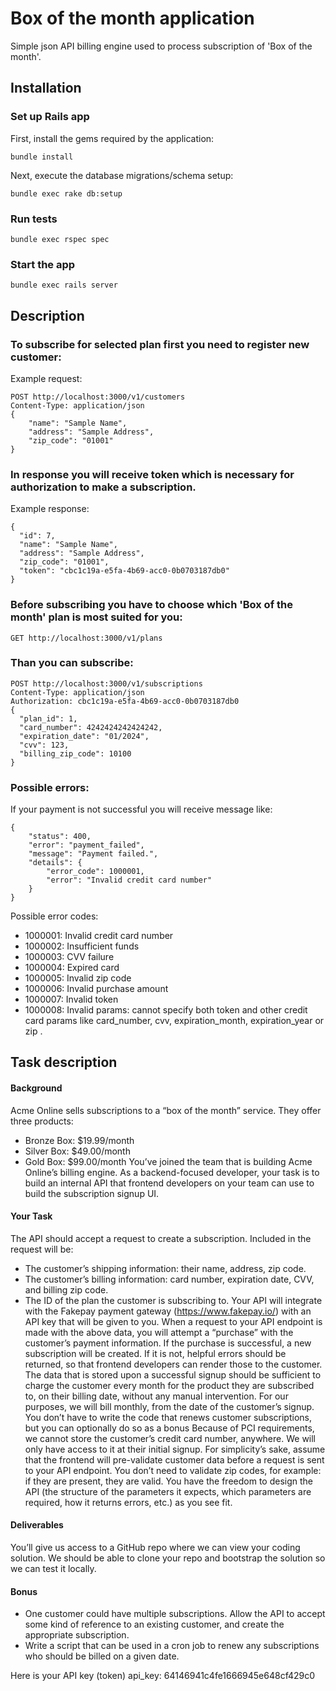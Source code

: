 # Box of the month application

Simple json API billing engine used to process subscription of 'Box of the month'.

## Installation

### Set up Rails app

First, install the gems required by the application:

    bundle install

Next, execute the database migrations/schema setup:

    bundle exec rake db:setup

### Run tests

    bundle exec rspec spec

### Start the app

    bundle exec rails server

## Description

### To subscribe for selected plan first you need to register new customer:

Example request:

    POST http://localhost:3000/v1/customers
    Content-Type: application/json
    {
    	"name": "Sample Name",
    	"address": "Sample Address",
    	"zip_code": "01001"
    }

### In response you will receive token which is necessary for authorization to make a subscription.

Example response:

    {
      "id": 7,
      "name": "Sample Name",
      "address": "Sample Address",
      "zip_code": "01001",
      "token": "cbc1c19a-e5fa-4b69-acc0-0b0703187db0"
    }

### Before subscribing you have to choose which 'Box of the month' plan is most suited for you:

    GET http://localhost:3000/v1/plans

### Than you can subscribe:

    POST http://localhost:3000/v1/subscriptions
    Content-Type: application/json
    Authorization: cbc1c19a-e5fa-4b69-acc0-0b0703187db0
    {
      "plan_id": 1,
      "card_number": 4242424242424242,
      "expiration_date": "01/2024",
      "cvv": 123,
      "billing_zip_code": 10100
    }

### Possible errors:

If your payment is not successful you will receive message like:

    {
        "status": 400,
        "error": "payment_failed",
        "message": "Payment failed.",
        "details": {
            "error_code": 1000001,
            "error": "Invalid credit card number"
        }
    }

Possible error codes:

* 1000001: Invalid credit card number
* 1000002: Insufficient funds
* 1000003: CVV failure
* 1000004: Expired card
* 1000005: Invalid zip code
* 1000006: Invalid purchase amount
* 1000007: Invalid token
* 1000008: Invalid params: cannot specify both token and other credit card params like card_number, cvv, expiration_month, expiration_year or zip .

## Task description

#### Background
Acme Online sells subscriptions to a “box of the month” service. They offer three products:
* Bronze Box: $19.99/month
* Silver Box: $49.00/month
* Gold Box: $99.00/month
You’ve joined the team that is building Acme Online’s billing engine. As a backend-focused developer, your task is to build an internal API that frontend developers on your team can use to build the subscription signup UI.
#### Your Task
The API should accept a request to create a subscription. Included in the request will be:
* The customer’s shipping information: their name, address, zip code.
* The customer’s billing information: card number, expiration date, CVV, and billing zip code.
* The ID of the plan the customer is subscribing to.
Your API will integrate with the Fakepay payment gateway (https://www.fakepay.io/) with an API key that will be given to you.
When a request to your API endpoint is made with the above data, you will attempt a “purchase” with the customer’s payment information. If the purchase is successful, a new subscription will be created. If it is not, helpful errors should be returned, so that frontend developers can render those to the customer.
The data that is stored upon a successful signup should be sufficient to charge the customer every month for the product they are subscribed to, on their billing date, without any manual intervention. For our purposes, we will bill monthly, from the date of the customer’s signup. You don’t have to write the code that renews customer subscriptions, but you can optionally do so as a bonus
Because of PCI requirements, we cannot store the customer’s credit card number, anywhere. We will only have access to it at their initial signup.
For simplicity’s sake, assume that the frontend will pre-validate customer data before a request is sent to your API endpoint. You don’t need to validate zip codes, for example: if they are present, they are valid.
You have the freedom to design the API (the structure of the parameters it expects, which parameters are required, how it returns errors, etc.) as you see fit.
#### Deliverables
You’ll give us access to a GitHub repo where we can view your coding solution. We should be able to clone your repo and bootstrap the solution so we can test it locally.
#### Bonus
* One customer could have multiple subscriptions. Allow the API to accept some kind of reference to an existing customer, and create the appropriate subscription.
* Write a script that can be used in a cron job to renew any subscriptions who should be billed on a given date.

Here is your API key (token)
api_key: 64146941c4fe1666945e648cf429c0
